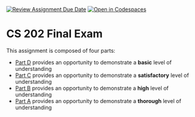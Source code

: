 [![Review Assignment Due Date](https://classroom.github.com/assets/deadline-readme-button-24ddc0f5d75046c5622901739e7c5dd533143b0c8e959d652212380cedb1ea36.svg)](https://classroom.github.com/a/g8ESf6Mf)
[![Open in Codespaces](https://classroom.github.com/assets/launch-codespace-7f7980b617ed060a017424585567c406b6ee15c891e84e1186181d67ecf80aa0.svg)](https://classroom.github.com/open-in-codespaces?assignment_repo_id=14889704)
# CS 202 Final Exam


This assignment is composed of four parts:

* [Part D](part_d/instructions.md) provides an opportunity to demonstrate a **basic** level of understanding
* [Part C](part_c/instructions.md) provides an opportunity to demonstrate a **satisfactory** level of understanding
* [Part B](part_b/instructions.md) provides an opportunity to demonstrate a **high** level of understanding
* [Part A](part_a/instructions.md) provides an opportunity to demonstrate a **thorough** level of understanding


